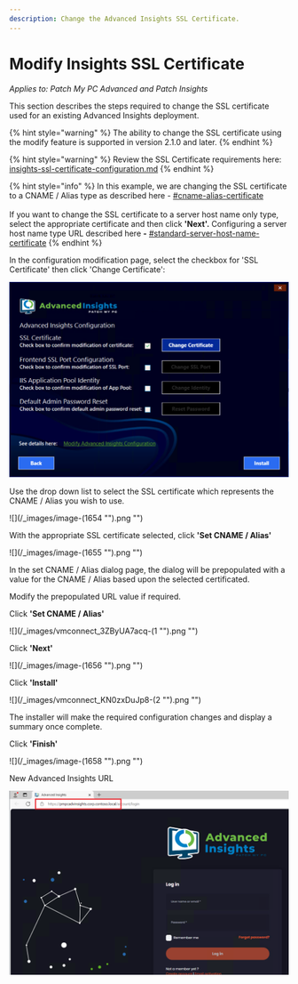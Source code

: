 ```yaml
---
description: Change the Advanced Insights SSL Certificate.
---
```


# Modify Insights SSL Certificate

_Applies to: Patch My PC Advanced and Patch Insights_

This section describes the steps required to change the SSL certificate used for an existing Advanced Insights deployment.

{% hint style="warning" %}
The ability to change the SSL certificate using the modify feature is supported in version 2.1.0 and later.
{% endhint %}

{% hint style="warning" %}
Review the SSL Certificate requirements here: [insights-ssl-certificate-configuration.md](../download-and-install-insights/insights-ssl-certificate-configuration.md "mention")
{% endhint %}

{% hint style="info" %}
In this example, we are changing the SSL certificate to a CNAME / Alias type as described here - [#cname-alias-certificate](../download-and-install-insights/insights-ssl-certificate-configuration.md#cname-alias-certificate "mention")\
\
If you want to change the SSL certificate to a server host name only type, select the appropriate certificate and then click **'Next'.** Configuring a server host name type URL described here **-** [#standard-server-host-name-certificate](../download-and-install-insights/insights-ssl-certificate-configuration.md#standard-server-host-name-certificate "mention")
{% endhint %}

In the configuration modification page, select the checkbox for 'SSL Certificate' then click 'Change Certificate':

![](<../../.gitbook/assets/vmconnect_KN0zxDuJp8 (3).png>)

Use the drop down list to select the SSL certificate which represents the CNAME / Alias you wish to use.

!\[]\(/\_images/image-(1654 "").png "")

With the appropriate SSL certificate selected, click **'Set CNAME / Alias'**

!\[]\(/\_images/image-(1655 "").png "")

In the set CNAME / Alias dialog page, the dialog will be prepopulated with a value for the CNAME / Alias based upon the selected certificated.

Modify the prepopulated URL value if required.

Click **'Set CNAME / Alias'**

!\[]\(/\_images/vmconnect\_3ZByUA7acq-(1 "").png "")

Click **'Next'**

!\[]\(/\_images/image-(1656 "").png "")

Click **'Install'**

!\[]\(/\_images/vmconnect\_KN0zxDuJp8-(2 "").png "")

The installer will make the required configuration changes and display a summary once complete.

Click **'Finish'**

!\[]\(/\_images/image-(1658 "").png "")

New Advanced Insights URL

![](<../../.gitbook/assets/vmconnect_hyyumsMyOf (1).png>)
